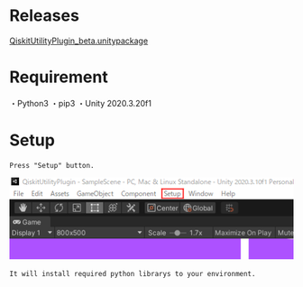 # Releases
 [QiskitUtilityPlugin_beta.unitypackage](https://github.com/SuzSiki/QiskitUtilityPlugin/raw/main/Releases/QiskitUtilityPlugin_beta.unitypackage)
 
# Requirement
・Python3
・pip3
・Unity 2020.3.20f1
    
# Setup
    Press "Setup" button.
![SetupImage](setup.png)

    It will install required python librarys to your environment.
